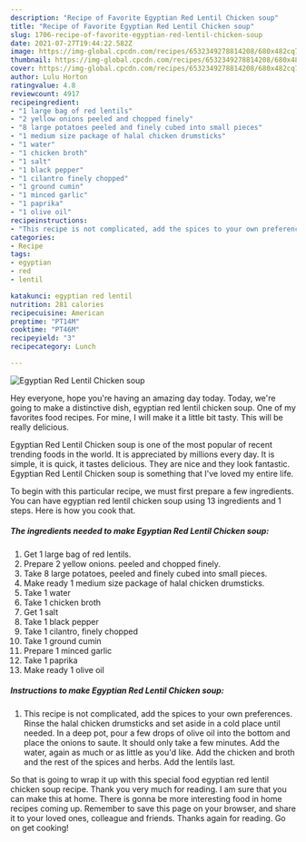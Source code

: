 ```yaml
---
description: "Recipe of Favorite Egyptian Red Lentil Chicken soup"
title: "Recipe of Favorite Egyptian Red Lentil Chicken soup"
slug: 1706-recipe-of-favorite-egyptian-red-lentil-chicken-soup
date: 2021-07-27T19:44:22.582Z
image: https://img-global.cpcdn.com/recipes/6532349278814208/680x482cq70/egyptian-red-lentil-chicken-soup-recipe-main-photo.jpg
thumbnail: https://img-global.cpcdn.com/recipes/6532349278814208/680x482cq70/egyptian-red-lentil-chicken-soup-recipe-main-photo.jpg
cover: https://img-global.cpcdn.com/recipes/6532349278814208/680x482cq70/egyptian-red-lentil-chicken-soup-recipe-main-photo.jpg
author: Lulu Horton
ratingvalue: 4.8
reviewcount: 4917
recipeingredient:
- "1 large bag of red lentils"
- "2 yellow onions peeled and chopped finely"
- "8 large potatoes peeled and finely cubed into small pieces"
- "1 medium size package of halal chicken drumsticks"
- "1 water"
- "1 chicken broth"
- "1 salt"
- "1 black pepper"
- "1 cilantro finely chopped"
- "1 ground cumin"
- "1 minced garlic"
- "1 paprika"
- "1 olive oil"
recipeinstructions:
- "This recipe is not complicated, add the spices to your own preferences. Rinse the halal chicken drumsticks and set aside in a cold place until needed. In a deep pot, pour a few drops of olive oil into the bottom and place the onions to saute. It should only take a few minutes. Add the water, again as much or as little as you&#39;d like. Add the chicken and broth and the rest of the spices and herbs. Add the lentils last."
categories:
- Recipe
tags:
- egyptian
- red
- lentil

katakunci: egyptian red lentil 
nutrition: 281 calories
recipecuisine: American
preptime: "PT14M"
cooktime: "PT46M"
recipeyield: "3"
recipecategory: Lunch

---
```



![Egyptian Red Lentil Chicken soup](https://img-global.cpcdn.com/recipes/6532349278814208/680x482cq70/egyptian-red-lentil-chicken-soup-recipe-main-photo.jpg)

Hey everyone, hope you're having an amazing day today. Today, we're going to make a distinctive dish, egyptian red lentil chicken soup. One of my favorites food recipes. For mine, I will make it a little bit tasty. This will be really delicious.

Egyptian Red Lentil Chicken soup is one of the most popular of recent trending foods in the world. It is appreciated by millions every day. It is simple, it is quick, it tastes delicious. They are nice and they look fantastic. Egyptian Red Lentil Chicken soup is something that I've loved my entire life.




To begin with this particular recipe, we must first prepare a few ingredients. You can have egyptian red lentil chicken soup using 13 ingredients and 1 steps. Here is how you cook that.

<!--inarticleads1-->

##### The ingredients needed to make Egyptian Red Lentil Chicken soup:

1. Get 1 large bag of red lentils.
1. Prepare 2 yellow onions. peeled and chopped finely.
1. Take 8 large potatoes, peeled and finely cubed into small pieces.
1. Make ready 1 medium size package of halal chicken drumsticks.
1. Take 1 water
1. Take 1 chicken broth
1. Get 1 salt
1. Take 1 black pepper
1. Take 1 cilantro, finely chopped
1. Take 1 ground cumin
1. Prepare 1 minced garlic
1. Take 1 paprika
1. Make ready 1 olive oil




<!--inarticleads2-->

##### Instructions to make Egyptian Red Lentil Chicken soup:

1. This recipe is not complicated, add the spices to your own preferences. Rinse the halal chicken drumsticks and set aside in a cold place until needed. In a deep pot, pour a few drops of olive oil into the bottom and place the onions to saute. It should only take a few minutes. Add the water, again as much or as little as you&#39;d like. Add the chicken and broth and the rest of the spices and herbs. Add the lentils last.




So that is going to wrap it up with this special food egyptian red lentil chicken soup recipe. Thank you very much for reading. I am sure that you can make this at home. There is gonna be more interesting food in home recipes coming up. Remember to save this page on your browser, and share it to your loved ones, colleague and friends. Thanks again for reading. Go on get cooking!
